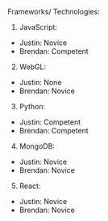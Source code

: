 Frameworks/ Technologies:
1) JavaScript:
-   Justin: Novice
-   Brendan: Competent
2) WebGL:
-   Justin: None
-   Brendan: Novice
3) Python:
-   Justin: Competent
-   Brendan: Competent
4) MongoDB:
-   Justin: Novice
-   Brendan: Novice
5) React:
-   Justin: Novice
-   Brendan: Novice
